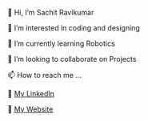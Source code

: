 👋 Hi, I’m Sachit Ravikumar
 
👀 I’m interested in coding and designing

🌱 I’m currently learning Robotics

💞 I’m looking to collaborate on Projects

📫 How to reach me ...

🔗 [My LinkedIn](https://www.linkedin.com/in/sachit-ravikumar/)

📃 [My Website](https://portfolio-6602.vercel.app)


<!---
Sachit6602/Sachit6602 is a ✨ special ✨ repository because its `README.md` (this file) appears on your GitHub profile.
You can click the Preview link to take a look at your changes.
--->
